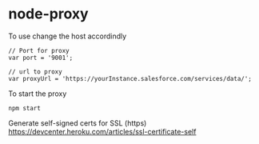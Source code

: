 node-proxy
=========


To use change the host accordindly
```
// Port for proxy
var port = '9001';

// url to proxy
var proxyUrl = 'https://yourInstance.salesforce.com/services/data/';
```


To start the proxy
```
npm start
```



Generate self-signed certs for SSL (https)
https://devcenter.heroku.com/articles/ssl-certificate-self
